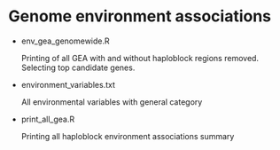 # Genome environment associations

* env_gea_genomewide.R
   
   Printing of all GEA with and without haploblock regions removed. Selecting top candidate genes.
   
* environment_variables.txt

   All environmental variables with general category

* print_all_gea.R
    
    Printing all haploblock environment associations summary
